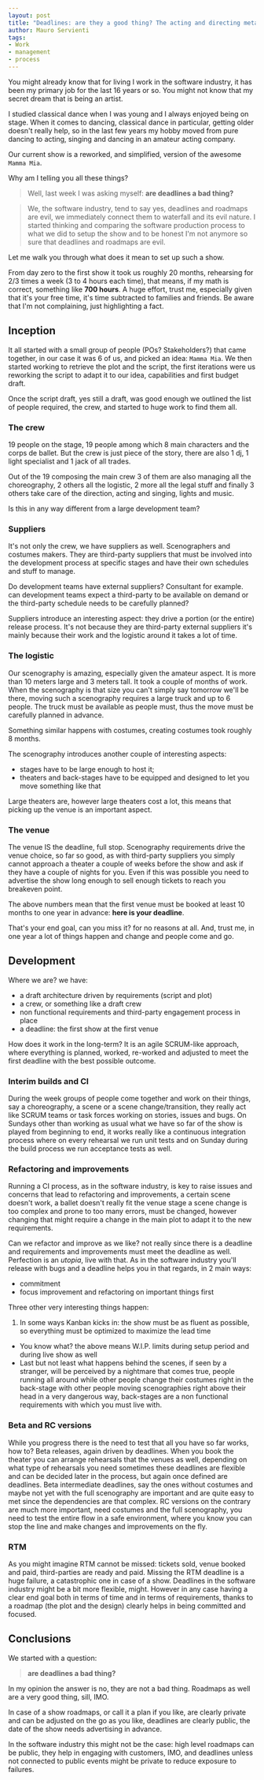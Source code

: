 ```yaml
---
layout: post
title: "Deadlines: are they a good thing? The acting and directing metaphor."
author: Mauro Servienti
tags:
- Work
- management
- process
---
```


You might already know that for living I work in the software industry, it has been my primary job for the last 16 years or so.
You might not know that my secret dream that is being an artist.

I studied classical dance when I was young and I always enjoyed being on stage. When it comes to dancing, classical dance in particular, getting older doesn't really help, so in the last few years my hobby moved from pure dancing to acting, singing and dancing in an amateur acting company.

Our current show is a reworked, and simplified, version of the awesome `Mamma Mia`.

Why am I telling you all these things?

> Well, last week I was asking myself: **are deadlines a bad thing?**

> We, the software industry, tend to say yes, deadlines and roadmaps are evil, we immediately connect them to waterfall and its evil nature. I started thinking and comparing the software production process to what we did to setup the show and to be honest I'm not anymore so sure that deadlines and roadmaps are evil.

Let me walk you through what does it mean to set up such a show.

From day zero to the first show it took us roughly 20 months, rehearsing for 2/3 times a week (3 to 4 hours each time), that means, if my math is correct, something like **700 hours**. A huge effort, trust me, especially given that it's your free time, it's time subtracted to families and friends. Be aware that I'm not complaining, just highlighting a fact.

## Inception

It all started with a small group of people (POs? Stakeholders?) that came together, in our case it was 6 of us, and picked an idea: `Mamma Mia`. We then started working to retrieve the plot and the script, the first iterations were us reworking the script to adapt it to our idea, capabilities and first budget draft.

Once the script draft, yes still a draft, was good enough we outlined the list of people required, the crew, and started to huge work to find them all.

### The crew

19 people on the stage, 19 people among which 8 main characters and the corps de ballet. But the crew is just piece of the story, there are also 1 dj, 1 light specialist and 1 jack of all trades.

Out of the 19 composing the main crew 3 of them are also managing all the choreography, 2 others all the logistic, 2 more all the legal stuff and finally 3 others take care of the direction, acting and singing, lights and music.

Is this in any way different from a large development team?

### Suppliers

It's not only the crew, we have suppliers as well. Scenographers and costumes makers. They are third-party suppliers that must be involved into the development process at specific stages and have their own schedules and stuff to manage.

Do development teams have external suppliers? Consultant for example. can development teams expect a third-party to be available on demand or the third-party schedule needs to be carefully planned?

Suppliers introduce an interesting aspect: they drive a portion (or the entire) release process. It's not because they are third-party external suppliers it's mainly because their work and the logistic around it takes a lot of time.  

### The logistic

Our scenography is amazing, especially given the amateur aspect. It is more than 10 meters large and 3 meters tall. It took a couple of months of work. When the scenography is that size you can't simply say tomorrow we'll be there, moving such a scenography requires a large truck and up to 6 people. The truck must be available as people must, thus the move must be carefully planned in advance.

Something similar happens with costumes, creating costumes took roughly 8 months.

The scenography introduces another couple of interesting aspects:

* stages have to be large enough to host it;
* theaters and back-stages have to be equipped and designed to let you move something like that

Large theaters are, however large theaters cost a lot, this means that picking up the venue is an important aspect. 

### The venue

The venue IS the deadline, full stop. Scenography requirements drive the venue choice, so far so good, as with third-party suppliers you simply cannot approach a theater a couple of weeks before the show and ask if they have a couple of nights for you. Even if this was possible you need to advertise the show long enough to sell enough tickets to reach you breakeven point.

The above numbers mean that the first venue must be booked at least 10 months to one year in advance: **here is your deadline**.

That's your end goal, can you miss it? for no reasons at all. And, trust me, in one year a lot of things happen and change and people come and go.

## Development

Where we are? we have:

* a draft architecture driven by requirements (script and plot)
* a crew, or something like a draft crew
* non functional requirements and third-party engagement process in place
* a deadline: the first show at the first venue

How does it work in the long-term? It is an agile SCRUM-like approach, where everything is planned, worked, re-worked and adjusted to meet the first deadline with the best possible outcome.

### Interim builds and CI

During the week groups of people come together and work on their things, say a choreography, a scene or a scene change/transition, they really act like SCRUM teams or task forces working on stories, issues and bugs. On Sundays other than working as usual what we have so far of the show is played from beginning to end, it works really like a continuous integration process where on every rehearsal we run unit tests and on Sunday during the build process we run acceptance tests as well.

### Refactoring and improvements

Running a CI process, as in the software industry, is key to raise issues and concerns that lead to refactoring and improvements, a certain scene doesn't work, a ballet doesn't really fit the venue stage a scene change is too complex and prone to too many errors, must be changed, however changing that might require a change in the main plot to adapt it to the new requirements.

Can we refactor and improve as we like? not really since there is a deadline and requirements and improvements must meet the deadline as well. Perfection is an _utopia_, live with that. As in the software industry you'll release with bugs and a deadline helps you in that regards, in 2 main ways:

* commitment
* focus improvement and refactoring on important things first

Three other very interesting things happen:

1. In some ways Kanban kicks in: the show must be as fluent as possible, so everything must be optimized to maximize the lead time
* You know what? the above means W.I.P. limits during setup period and during live show as well
* Last but not least what happens behind the scenes, if seen by a stranger, will be perceived by a nightmare that comes true, people running all around while other people change their costumes right in the back-stage with other people moving scenographies right above their head in a very dangerous way, back-stages are a non functional requirements with which you must live with. 

### Beta and RC versions

While you progress there is the need to test that all you have so far works, how to? Beta releases, again driven by deadlines. When you book the theater you can arrange rehearsals that the venues as well, depending on what type of rehearsals you need sometimes these deadlines are flexible and can be decided later in the process, but again once defined are deadlines. Beta intermediate deadlines, say the ones without costumes and maybe not yet with the full scenography are important and are quite easy to met since the dependencies are that complex. RC versions on the contrary are much more important, need costumes and the full scenography, you need to test the entire flow in a safe environment, where you know you can stop the line and make changes and improvements on the fly. 

### RTM

As you might imagine RTM cannot be missed: tickets sold, venue booked and paid, third-parties are ready and paid. Missing the RTM deadline is a huge failure, a catastrophic one in case of a show. Deadlines in the software industry might be a bit more flexible, might. However in any case having a clear end goal both in terms of time and in terms of requirements, thanks to a roadmap (the plot and the design) clearly helps in being committed and focused.

## Conclusions

We started with a question:

> **are deadlines a bad thing?**

In my opinion the answer is no, they are not a bad thing. Roadmaps as well are a very good thing, sill, IMO.

In case of a show roadmaps, or call it a plan if you like, are clearly private and can be adjusted on the go as you like, deadlines are clearly public, the date of the show needs advertising in advance.

In the software industry this might not be the case: high level roadmaps can be public, they help in engaging with customers, IMO, and deadlines unless not connected to public events might be private to reduce exposure to failures.